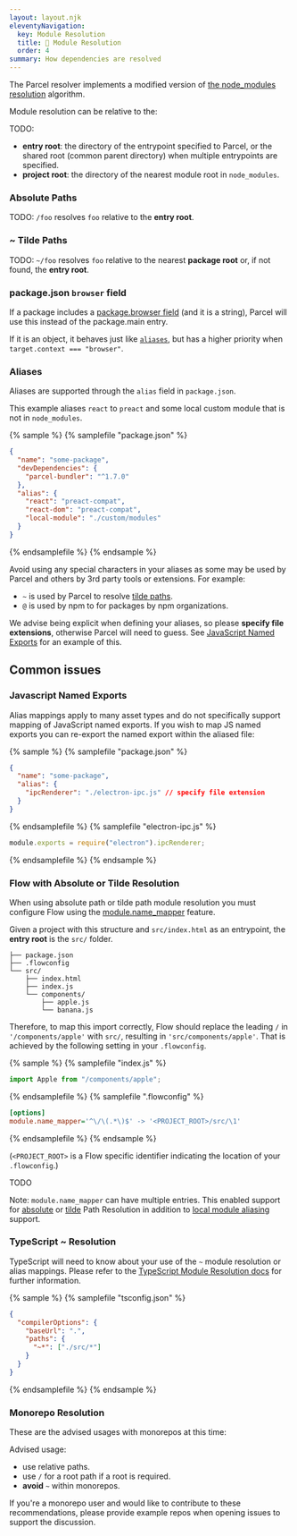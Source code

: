 ```yaml
---
layout: layout.njk
eleventyNavigation:
  key: Module Resolution
  title: 📔 Module Resolution
  order: 4
summary: How dependencies are resolved
---
```


The Parcel resolver implements a modified version of [the node_modules resolution](https://nodejs.org/api/modules.html#modules_all_together) algorithm.

Module resolution can be relative to the:

TODO:

- **entry root**: the directory of the entrypoint specified to Parcel, or the shared root (common parent directory) when multiple entrypoints are specified.
- **project root**: the directory of the nearest module root in `node_modules`.

### Absolute Paths

TODO:
`/foo` resolves `foo` relative to the **entry root**.

### ~ Tilde Paths

TODO:
`~/foo` resolves `foo` relative to the nearest **package root** or, if not found, the **entry root**.

### package.json `browser` field

If a package includes a [package.browser field](https://docs.npmjs.com/files/package.json#browser) (and it is a string), Parcel will use this instead of the package.main entry.

If it is an object, it behaves just like [`aliases`](#aliases), but has a higher priority when `target.context === "browser"`.

### Aliases

Aliases are supported through the `alias` field in `package.json`.

This example aliases `react` to `preact` and some local custom module that is not in `node_modules`.

{% sample %}
{% samplefile "package.json" %}

```json
{
  "name": "some-package",
  "devDependencies": {
    "parcel-bundler": "^1.7.0"
  },
  "alias": {
    "react": "preact-compat",
    "react-dom": "preact-compat",
    "local-module": "./custom/modules"
  }
}
```

{% endsamplefile %}
{% endsample %}

Avoid using any special characters in your aliases as some may be used by Parcel and others by 3rd party tools or extensions. For example:

- `~` is used by Parcel to resolve [tilde paths](#~-tilde-paths).
- `@` is used by npm to for packages by npm organizations.

We advise being explicit when defining your aliases, so please **specify file extensions**, otherwise Parcel will need to guess. See [JavaScript Named Exports](#javascript-named-exports) for an example of this.

## Common issues

### Javascript Named Exports

Alias mappings apply to many asset types and do not specifically support mapping of JavaScript named exports. If you wish to map JS named exports you can re-export the named export within the aliased file:

{% sample %}
{% samplefile "package.json" %}

```json
{
  "name": "some-package",
  "alias": {
    "ipcRenderer": "./electron-ipc.js" // specify file extension
  }
}
```

{% endsamplefile %}
{% samplefile "electron-ipc.js" %}

```js
module.exports = require("electron").ipcRenderer;
```

{% endsamplefile %}
{% endsample %}

### Flow with Absolute or Tilde Resolution

When using absolute path or tilde path module resolution you must configure Flow using the [module.name_mapper](https://flow.org/en/docs/config/options/#toc-module-name-mapper-regex-string) feature.

Given a project with this structure and `src/index.html` as an entrypoint, the **entry root** is the `src/` folder.

```
├── package.json
├── .flowconfig
└── src/
    ├── index.html
    ├── index.js
    └── components/
        ├── apple.js
        └── banana.js
```

Therefore, to map this import correctly, Flow should replace the leading `/` in `'/components/apple'` with `src/`, resulting in `'src/components/apple'`. That is achieved by the following setting in your `.flowconfig`.

{% sample %}
{% samplefile "index.js" %}

```js
import Apple from "/components/apple";
```

{% endsamplefile %}
{% samplefile ".flowconfig" %}

```ini
[options]
module.name_mapper='^\/\(.*\)$' -> '<PROJECT_ROOT>/src/\1'
```

{% endsamplefile %}
{% endsample %}

(`<PROJECT_ROOT>` is a Flow specific identifier indicating the location of your `.flowconfig`.)

TODO

Note: `module.name_mapper` can have multiple entries. This enabled support for [absolute](#absolute-paths) or [tilde](#~-tilde-paths) Path Resolution in addition to [local module aliasing](#aliases) support.

### TypeScript ~ Resolution

TypeScript will need to know about your use of the `~` module resolution or alias mappings. Please refer to the [TypeScript Module Resolution docs](https://www.typescriptlang.org/docs/handbook/module-resolution.html) for further information.

{% sample %}
{% samplefile "tsconfig.json" %}

```json
{
  "compilerOptions": {
    "baseUrl": ".",
    "paths": {
      "~*": ["./src/*"]
    }
  }
}
```

{% endsamplefile %}
{% endsample %}

### Monorepo Resolution

These are the advised usages with monorepos at this time:

Advised usage:

- use relative paths.
- use `/` for a root path if a root is required.
- **avoid** `~` within monorepos.

If you're a monorepo user and would like to contribute to these recommendations, please provide example repos when opening issues to support the discussion.
